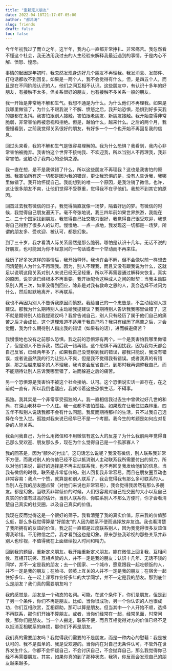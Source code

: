 ```yaml
---
title: "重新定义朋友"
date: 2022-04-18T21:17:07-05:00
author: "郝鸿涛"
slug: friends
draft: false
toc: false
---
```


今年年初我过了而立之年。这半年，我内心一直都非常挣扎、非常痛苦。我忽然看不懂这个社会，我无法用我过去的人生经验来解释我最近遇到的事情，于是内心不解、愤怒、惶恐。

事情的起因是年初时，我忽然发现身边好几个朋友不再理我。我发消息、发邮件、打电话都收不到回复。如果是一两个人，我不会觉得有什么，但，是四五个人，而且是在不同阶段认识的人，他们之间互相不认识。这些朋友中，有认识十多年的好朋友，有接触不太多，但关系很好的朋友，也有接触不多关系一般的朋友。

我一开始是非常地不解和生气。我想不通是为什么。为什么他们不再理我。如果是我哪里做错了，为什么不跟我说？不解、愤怒之后，我开始恐惧，恐惧到好多天我的腿都在发抖。我害怕跟别人接触，害怕跟老朋友、新朋友接触。我开始变得非常脆弱，非常害怕再被忽视和拒绝。但是，越怕什么，越来什么。之后的两个月，我慢慢看到，之前我觉得关系很好的朋友，有好多一个一个也开始不再回复我的信息。

回过头来看，我的不解和生气是很容易理解的。我为什么恐惧？我看到，我内心非常害怕被抛弃。我害怕这个世界不接纳我、不欢迎我，所以当别人不再理我，我非常害怕，这触动了我内心的恐惧之源。

我一直在想，是不是我做错了什么，所以这些朋友不再理我？这也是我害怕的原因。我害怕所有这一切都是因为我的错误，更让我恐惧的是，没有人告诉我，我哪里做错了。我开始怀疑自己。我能想到的唯一一个原因，是我注销了微信。也许，这让很多朋友不爽，让他们觉得不受尊重，觉得我不在乎他们。我想不到其它的原因。

回首过去我有微信的日子，我觉得简直就像一场梦，隔着好远的梦。有微信的时候，我觉得自己朋友遍天下。毫不夸张地说，我三四年前如果世界旅游，我能在二、三十个国家找到朋友。我觉得自己社交能力很好，我觉得自己很受欢迎，我觉得自己得到了很多人的认可。慢慢地、一点一点地，我发现这一切都是一场梦。所谓的朋友多、受欢迎、被认可，都是幻象。

到了三十岁，我才看清人际关系居然是那么脆弱。哪怕是认识十几年，无话不说的好朋友，也可能因为你不经意间的一句话或者一个举动而不再来往。

经历了好多次这样的事情后，我开始释怀。我也许会不解，但不会像以前一样想去问清楚别人为什么不再理我。因为，别人不理我，而且又没有跟我说为什么，这就足以说明这段关系对别人来说已经无足轻重，所以不再需要通过解释来恢复。真实的原因，说实话已经根本不再重要。我开始配合这种成人之间的默契：当我主动联系别人两三次，如果没得到回应，除非是对我有救命之恩的人，我会选择不过问为什么，然后默默地离开，不再联系。

我也不再因为别人不告诉我原因而愤怒。我给自己的一个忠告是，不主动给别人提建议。那我为什么期待别人主动給我提建议？我期待别人告诉我我哪里做错了，这不就是期待别人给我提建议吗？我曾告诫自己，别人只有经历了属于他们自己的痛苦之后才会成长，这个道理难道不适用于我自己吗？我只有经历了痛苦之后，才会觉醒，我为什么期待别人指出我的错误（如果有的话），进而躲避痛苦？

我慢慢地也没有之前那么恐惧。我之前的恐惧源有两个。一个是我害怕我哪里做错了，但是别人不告诉我，然后我一错再错。这个恐惧不再困扰我，因为我每天都会自己反省，已经两年多了。如果我自己没觉察到我的错误，那我只能说，我没有错误，或者说虽然我的行为让别人不爽，但是我不觉得我有错误。或者我真的有错误，那之后越来越多的人不理我，我肯定会反省自己，到那时我再调整我自己，而不能期待让别人告诉我哪里错了，进而躲避之后的痛苦。

另一个恐惧源是我害怕不被这个社会接纳、认可。这个恐惧说实话一直存在，在之前就一直有，所以我倒也适应，我就带着这些恐惧生活，不碍事。

孤独。我其实是一个非常享受孤独的人。我一直相信我过去生中曾做过好几世的和尚，在深山老林中一个人住。我一点都不害怕孤独。如果现在让我住进森林里，四五年不和别人说话我都不会有什么问题。我反而期待那样的生活，只不过我自己选择在今生入世。孤独对我来说已经早已不是一个考题。我今生的考题是如何应对复杂的人际关系。

我会问我自己，为什么用微信和不用微信有这么大的反差？为什么我前两年觉得自己那么受欢迎、朋友那么多，现在为什么觉得自己是一个孤家寡人？

我的回答是，因为“额外的付出”。这句话怎么说呢？我没有微信，别人联系我非常不方便，而我对别人的价值已经不足以抵消别人主动联系我所需要付出的努力，所以对他们来说，最好的选择是不再主动联系我，也不再回复我发给他们的信息。当我有微信的时候，联系是非常低价的。别人回复我非常容易，而且在朋友圈互动也非常容易：我点一个赞，就算是和别人联系了，我会觉得我有那么多可联系的人。当别人在我的朋友圈点赞（对他们来说也非常容易），我会觉得我居然有那么多朋友。都是幻象。当联系非常低价的时候，人们很容易对自己社交圈的大小以及自己真实的价值有过高的估计。当别人联系你、你联系别人不那么方便时，你才会看清楚自己真实的社交圈，以及自己真实的价值。

我现在反而觉得这是一个很好的筛子。我看清楚了我的真实价值。原来我的价值那么低，那么多我觉得算是“好朋友”的人因为联系不便而选择放弃友谊。我也看清楚了我所拥有的友谊的价值。我之前一直都是过度联系别人，因为我觉得很多友谊值得我珍惜。不用微信之后，我才看到这也是幻象。原来那些我珍视的那些关系并非别人也珍视，不值得我在上面继续投入时间和精力。

回到我的题目，重新定义朋友。我开始重新定义朋友。能在微信上回复我、互相问候、互相开玩笑、互相点赞的人，并不一定是我的朋友；认识十几年、无话不谈的同学，并不一定是我的朋友；去一个国家、一个城市，愿意跟我一起吃顿饭的人，并不一定是我的朋友；在脸书、领英上互关的人并不一定是我的朋友；在宿舍一起住好多年、在一起上课写作业好多年的大学同学，并不一定是我的朋友。那到底什么是朋友？我们真的需要朋友吗？

我的感觉是，朋友是一个动态的名词。可能，在这个条件下，你们是朋友，但是到了另一个条件，你们不再是朋友。比如，当你很成功，另一个你认识的人也很成功，你们互相欣赏，互相帮助，那可以算是朋友。但当其中一个人开始不顺，选择不再联系，那你们开始不算朋友。或者，当你们经常在一起，经常见面，时常问候，那你们是朋友。当一个人搬走，联系不便，而且互相觉得对方的价值已经不足以抵消互相联系的麻烦，那你们不再是朋友。

我们真的需要朋友吗？我觉得我们需要的不是朋友，而是一种内心的慰藉：我是被认可的、我不是孤单的、我是受欢迎的。当你内在对自己无条件认可，不管外在世界发生什么，你都不会怀疑自己，不会讨厌自己，不会抛弃自己，那么我觉得你已经不再需要朋友。其实，如果你真的到了那种状态，我猜，你反而会发现自己的朋友越来越多。